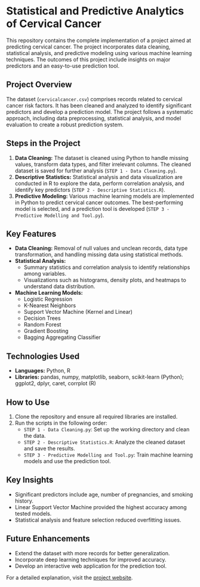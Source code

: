 <h1>Statistical and Predictive Analytics of Cervical Cancer</h1>

<p>This repository contains the complete implementation of a project aimed at predicting cervical cancer. The project incorporates data cleaning, statistical analysis, and predictive modeling using various machine learning techniques. The outcomes of this project include insights on major predictors and an easy-to-use prediction tool.</p>

<h2>Project Overview</h2>
<p>The dataset (<code>cervicalcancer.csv</code>) comprises records related to cervical cancer risk factors. It has been cleaned and analyzed to identify significant predictors and develop a prediction model. The project follows a systematic approach, including data preprocessing, statistical analysis, and model evaluation to create a robust prediction system.</p>

<h2>Steps in the Project</h2>
<ol>
  <li><strong>Data Cleaning:</strong> The dataset is cleaned using Python to handle missing values, transform data types, and filter irrelevant columns. The cleaned dataset is saved for further analysis (<code>STEP 1 - Data Cleaning.py</code>).</li>
  <li><strong>Descriptive Statistics:</strong> Statistical analysis and data visualization are conducted in R to explore the data, perform correlation analysis, and identify key predictors (<code>STEP 2 - Descriptive Statistics.R</code>).</li>
  <li><strong>Predictive Modeling:</strong> Various machine learning models are implemented in Python to predict cervical cancer outcomes. The best-performing model is selected, and a prediction tool is developed (<code>STEP 3 - Predictive Modelling and Tool.py</code>).</li>
</ol>

<h2>Key Features</h2>
<ul>
  <li><strong>Data Cleaning:</strong> Removal of null values and unclean records, data type transformation, and handling missing data using statistical methods.</li>
  <li><strong>Statistical Analysis:</strong> 
    <ul>
      <li>Summary statistics and correlation analysis to identify relationships among variables.</li>
      <li>Visualizations such as histograms, density plots, and heatmaps to understand data distribution.</li>
    </ul>
  </li>
  <li><strong>Machine Learning Models:</strong>
    <ul>
      <li>Logistic Regression</li>
      <li>K-Nearest Neighbors</li>
      <li>Support Vector Machine (Kernel and Linear)</li>
      <li>Decision Trees</li>
      <li>Random Forest</li>
      <li>Gradient Boosting</li>
      <li>Bagging Aggregating Classifier</li>
    </ul>
  </li>
</ul>

<h2>Technologies Used</h2>
<ul>
  <li><strong>Languages:</strong> Python, R</li>
  <li><strong>Libraries:</strong> pandas, numpy, matplotlib, seaborn, scikit-learn (Python); ggplot2, dplyr, caret, corrplot (R)</li>
</ul>

<h2>How to Use</h2>
<ol>
  <li>Clone the repository and ensure all required libraries are installed.</li>
  <li>Run the scripts in the following order:
    <ul>
      <li><code>STEP 1 - Data Cleaning.py</code>: Set up the working directory and clean the data.</li>
      <li><code>STEP 2 - Descriptive Statistics.R</code>: Analyze the cleaned dataset and save the results.</li>
      <li><code>STEP 3 - Predictive Modelling and Tool.py</code>: Train machine learning models and use the prediction tool.</li>
    </ul>
  </li>
</ol>

<h2>Key Insights</h2>
<ul>
  <li>Significant predictors include age, number of pregnancies, and smoking history.</li>
  <li>Linear Support Vector Machine provided the highest accuracy among tested models.</li>
  <li>Statistical analysis and feature selection reduced overfitting issues.</li>
</ul>

<h2>Future Enhancements</h2>
<ul>
  <li>Extend the dataset with more records for better generalization.</li>
  <li>Incorporate deep learning techniques for improved accuracy.</li>
  <li>Develop an interactive web application for the prediction tool.</li>
</ul>

<p>For a detailed explanation, visit the <a href="https://mason.gmu.edu/~vpaka2/index.html">project website</a>.</p>
